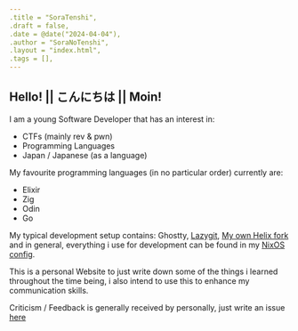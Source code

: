```yaml
---
.title = "SoraTenshi",
.draft = false,
.date = @date("2024-04-04"),
.author = "SoraNoTenshi",
.layout = "index.html",
.tags = [],
---
```


## Hello! || こんにちは || Moin!

I am a young Software Developer that has an interest in:
- CTFs (mainly rev & pwn)
- Programming Languages
- Japan / Japanese (as a language)

My favourite programming languages (in no particular order) currently are:
- Elixir
- Zig
- Odin
- Go

My typical development setup contains: Ghostty, [Lazygit](https://github.com/jesseduffield/lazygit), [My own Helix fork](https://github.com/SoraTenshi/helix/tree/new-daily-driver) and in general, everything i use for development can be found in my [NixOS config](https://github.com/SoraTenshi/nixos-config).

This is a personal Website to just write down some of the things i learned throughout the time
being, i also intend to use this to enhance my communication skills.

Criticism / Feedback is generally received by personally, just write an issue [here](https://github.com/SoraTenshi/neoncity.dev/issues)

